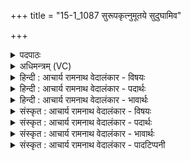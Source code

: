 +++
title = "15-1_1087 सुरूपकृत्नुमूतये सुदुघामिव"

+++
<details><summary>पदपाठः</summary>

सु꣣रूपकृत्नु꣢म्। सु꣣रूप। कृत्नु꣢म्। ऊ꣣त꣡ये꣢। सु꣣दु꣡घा꣢म्। सु꣣। दु꣡घा꣢꣯म्। इ꣣व। गोदु꣡हे꣢। गो꣣। दु꣡हे꣢꣯। जु꣣हूम꣡सि꣢। द्य꣡वि꣢꣯द्यवि। द्य꣡वि꣢꣯। द्य꣣वि। १०८७।
</details>

<details><summary>अधिमन्त्रम् (VC)</summary>

- इन्द्रः
- मधुच्छन्दा वैश्वामित्रः
- गायत्री
- षड्जः
</details>

<details><summary>हिन्दी : आचार्य रामनाथ वेदालंकार - विषयः</summary>

प्रथम ऋचा पूर्वार्चिक में१६० क्रमाङ्क पर परमात्मा,राजा और आचार्य के विषय में व्याख्यात हो चुकी है। यहाँ योगमार्ग के गुरु और शिल्पकार का आह्वान किया जा रहा है।
</details>

<details><summary>हिन्दी : आचार्य रामनाथ वेदालंकार - पदार्थः</summary>

पदार्थान्वयभाषाः -  हम (ऊतये) योगमार्ग में प्रवेश के लिए और सुरूपवान् पदार्थों की प्राप्ति के लिए (सुरूपकृत्नुम्) शुभ रूपों को अर्थात् यम, नियम, आसन, प्राणायाम, प्रत्याहार, धारणा, ध्यान, समाधियों को करानेवाले गुरु को और सुन्दर रूपवान् पदार्थों के रचयिता शिल्पकार को (द्यविद्यवि) प्रतिदिन (जुहूमसि) बुलाते हैं, (गोदुहे) गोदुग्ध के इच्छुक गाय दुहनेवाले के लिए (सुदुघाम् इव) जैसे दुधारू गाय को बुलाते हैं ॥१॥ यहाँ उपमालङ्कार है ॥१॥
</details>

<details><summary>हिन्दी : आचार्य रामनाथ वेदालंकार - भावार्थः</summary>

भावार्थभाषाः -  जैसे गोदुग्ध पाने के लिए गाय बुलायी जाती है,वैसे ही योगाभ्यास के लिए योगी गुरु और शिल्प की उन्नति के लिए शिल्पकार को बुलाना चाहिए ॥१॥
</details>

<details><summary>संस्कृत : आचार्य रामनाथ वेदालंकार - विषयः</summary>

तत्र प्रथमा ऋक् पूर्वार्चिके १६० क्रमाङ्के परमात्मनो नृपतेराचार्यस्य च विषये व्याख्याता। अत्र योगमार्गस्य गुरुः शिल्पकारश्च आहूयते।
</details>

<details><summary>संस्कृत : आचार्य रामनाथ वेदालंकार - पदार्थः</summary>

पदार्थान्वयभाषाः -  वयम् (ऊतये) योगमार्गे प्रवेशाय, रूपवतां पदार्थानां प्राप्तये वा। [अव धातोरर्थेषु प्रवेशावाप्ती अप्यर्थौ पठितौ।] (सुरूपकृत्नुम्) शोभनानां रूपाणां यमनियमासनप्राणायामप्रत्याहारधारणाध्यान-समाधीनाम् कारयितारम् इन्द्रं गुरुम्, शोभनानां रूपवतां पदार्थानां कर्तारम् इन्द्रं शिल्पकारं वा (द्यविद्यवि) दिनेदिने (जुहूमसि) आह्वयामः। कथमिव ? (गोदुहे) गोदुग्धमिच्छवे गवां दोग्ध्रे (सुदुघाम् इव) यथा सुष्ठुदोग्ध्रीं गाम् आह्वयन्ति तद्वत् ॥१॥२ अत्रोपमालङ्कारः ॥१॥
</details>

<details><summary>संस्कृत : आचार्य रामनाथ वेदालंकार - भावार्थः</summary>

भावार्थभाषाः -  यथा गोदुग्धप्राप्तये गौराहूयते तथा योगाभ्यासाय योगी गुरः शिल्पोन्नतये च शिल्पकार आह्वातव्यः ॥१॥
</details>

<details><summary>संस्कृत : आचार्य रामनाथ वेदालंकार - पादटिप्पनी</summary>

टिप्पणी:   १. ऋ० १।४।१, अथ० २०।५७।१, ६८।१, साम० १६०। २. ऋग्भाष्ये दयानन्दर्षिणा मन्त्र एष परमेश्वरपक्षे व्याख्यातः।
</details>